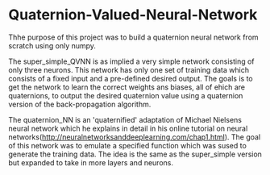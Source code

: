 # Quaternion-Valued-Neural-Network

Thhe purpose of this project was to build a quaternion neural network from scratch using only numpy. 

The super_simple_QVNN is as implied a very simple network consisting of only three neurons. This network has only one set of training data 
which consists of a fixed input and a pre-defined desired output. The goals is to get the network to learn the correct weights ans biases,
all of ehich are quaternions, to output the desired quaternion value using a quaternion version of the back-propagation algorithm. 

The quaternion_NN is an 'quaternified' adaptation of Michael Nielsens neural network which he explains in detail in his online tutorial on 
neural networks(http://neuralnetworksanddeeplearning.com/chap1.html). The goal of this network was to emulate a specified function 
which was sused to generate the training data. The idea is the same as the super_simple version but expanded to take in more layers and neurons. 
